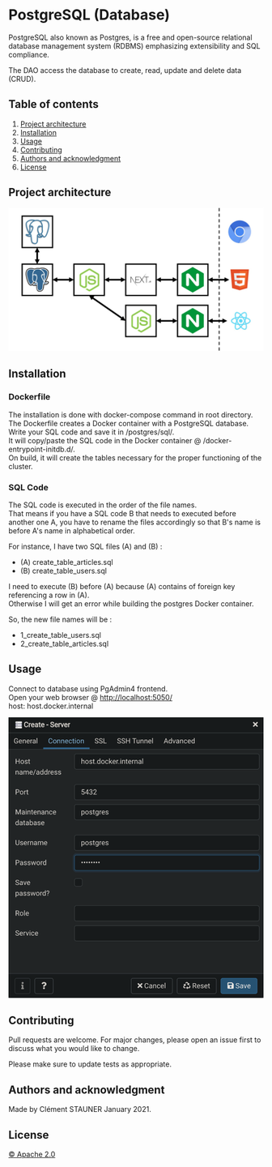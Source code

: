 # PostgreSQL (Database)

PostgreSQL also known as Postgres, is a free and open-source relational database management system (RDBMS) emphasizing extensibility and SQL compliance.

The DAO access the database to create, read, update and delete data (CRUD).

## Table of contents

1. [Project architecture](#Project-architecture)
2. [Installation](#Installation)
3. [Usage](#Usage)
4. [Contributing](#Contributing)
5. [Authors and acknowledgment](#Authors-and-acknowledgment)
6. [License](#License)

## Project architecture

<img
    src="../docs/img/architecture.jpg"
    alt="RT Dashboard Architecture"
/>

## Installation

### Dockerfile

The installation is done with docker-compose command in root directory. \
The Dockerfile creates a Docker container with a PostgreSQL database. \
Write your SQL code and save it in /postgres/sql/. \
It will copy/paste the SQL code in the Docker container @ /docker-entrypoint-initdb.d/. \
On build, it will create the tables necessary for the proper functioning of the cluster.

### SQL Code

The SQL code is executed in the order of the file names. \
That means if you have a SQL code B that needs to executed before another one A, you have to rename the files accordingly so that B's name is before A's name in alphabetical order.

For instance, I have two SQL files (A) and (B) :

- (A) create_table_articles.sql
- (B) create_table_users.sql

I need to execute (B) before (A) because (A) contains of foreign key referencing a row in (A). \
Otherwise I will get an error while building the postgres Docker container.

So, the new file names will be :

- 1_create_table_users.sql
- 2_create_table_articles.sql

## Usage

Connect to database using PgAdmin4 frontend. \
Open your web browser @ <http://localhost:5050/> \
host: host.docker.internal

<img
    src="../docs/img/pgadmin4_login.png"
    alt="PgAdmin4 Login"
/>

## Contributing

Pull requests are welcome. For major changes, please open an issue first to discuss what you would like to change.

Please make sure to update tests as appropriate.

## Authors and acknowledgment

Made by Clément STAUNER January 2021.

## License

[© Apache 2.0](https://www.apache.org/licenses/LICENSE-2.0.html)
